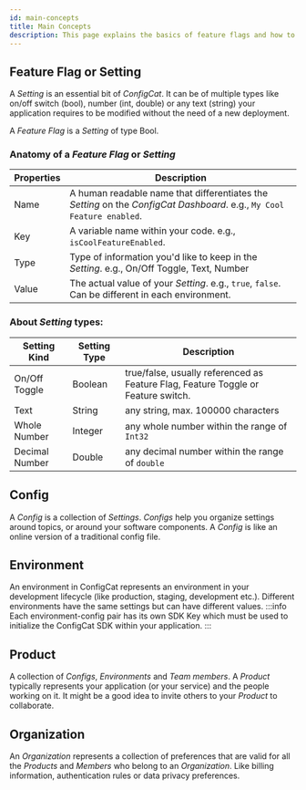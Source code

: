 ```yaml
---
id: main-concepts
title: Main Concepts
description: This page explains the basics of feature flags and how to use them. Displays how configs, products and settings are organized within the feature flag service.
---
```


## Feature Flag or Setting

A _Setting_ is an essential bit of _ConfigCat_. It can be of multiple types like on/off switch (bool), number (int, double) or any text (string) your application requires to be modified without the need of a new deployment.

A _Feature Flag_ is a _Setting_ of type Bool.

### Anatomy of a _Feature Flag_ or _Setting_

| Properties | Description                                                                                                            |
| ---------- | ---------------------------------------------------------------------------------------------------------------------- |
| Name       | A human readable name that differentiates the _Setting_ on the _ConfigCat Dashboard_. e.g., `My Cool Feature enabled`. |
| Key        | A variable name within your code. e.g., `isCoolFeatureEnabled`.                                                        |
| Type       | Type of information you'd like to keep in the _Setting_. e.g., On/Off Toggle, Text, Number                             |
| Value      | The actual value of your _Setting_. e.g., `true`, `false`. Can be different in each environment.                       |

### About _Setting_ types:

| Setting Kind   | Setting Type | Description                                                                       |
| -------------- | ------------ | --------------------------------------------------------------------------------- |
| On/Off Toggle  | Boolean      | true/false, usually referenced as Feature Flag, Feature Toggle or Feature switch. |
| Text           | String       | any string, max. 100000 characters                                                 |
| Whole Number   | Integer      | any whole number within the range of `Int32`                                      |
| Decimal Number | Double       | any decimal number within the range of `double`                                   |

## Config

A _Config_ is a collection of _Settings_. _Configs_ help you organize settings around topics, or around your software components. A _Config_ is like an online version of a traditional config file.

## Environment

An environment in ConfigCat represents an environment in your development lifecycle (like production, staging, development etc.). Different environments have the same settings but can have different values.
:::info
Each environment-config pair has its own SDK Key which must be used to initialize the ConfigCat SDK within your application.
:::

## Product

A collection of _Configs_, _Environments_ and _Team members_. A _Product_ typically represents your application (or your service) and the people working on it. It might be a good idea to invite others to your _Product_ to collaborate.

## Organization

An _Organization_ represents a collection of preferences that are valid for all the _Products_ and _Members_ who belong to
an _Organization_. Like billing information, authentication rules or data privacy preferences.
